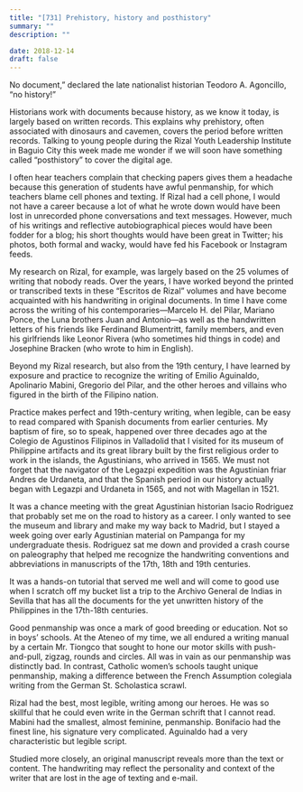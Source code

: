 ```yaml
---
title: "[731] Prehistory, history and posthistory"
summary: ""
description: ""

date: 2018-12-14
draft: false
---
```


No document,” declared the late nationalist historian Teodoro A. Agoncillo, “no history!”

Historians work with documents because history, as we know it today, is largely based on written records. This explains why prehistory, often associated with dinosaurs and cavemen, covers the period before written records. Talking to young people during the Rizal Youth Leadership Institute in Baguio City this week made me wonder if we will soon have something called “posthistory” to cover the digital age.

I often hear teachers complain that checking papers gives them a headache because this generation of students have awful penmanship, for which teachers blame cell phones and texting. If Rizal had a cell phone, I would not have a career because a lot of what he wrote down would have been lost in unrecorded phone conversations and text messages. However, much of his writings and reflective autobiographical pieces would have been fodder for a blog; his short thoughts would have been great in Twitter; his photos, both formal and wacky, would have fed his Facebook or Instagram feeds.

My research on Rizal, for example, was largely based on the 25 volumes of writing that nobody reads. Over the years, I have worked beyond the printed or transcribed texts in these “Escritos de Rizal” volumes and have become acquainted with his handwriting in original documents. In time I have come across the writing of his contemporaries—Marcelo H. del Pilar, Mariano Ponce, the Luna brothers Juan and Antonio—as well as the handwritten letters of his friends like Ferdinand Blumentritt, family members, and even his girlfriends like Leonor Rivera (who sometimes hid things in code) and Josephine Bracken (who wrote to him in English).

Beyond my Rizal research, but also from the 19th century, I have learned by exposure and practice to recognize the writing of Emilio Aguinaldo, Apolinario Mabini, Gregorio del Pilar, and the other heroes and villains who figured in the birth of the Filipino nation.

Practice makes perfect and 19th-century writing, when legible, can be easy to read compared with Spanish documents from earlier centuries. My baptism of fire, so to speak, happened over three decades ago at the Colegio de Agustinos Filipinos in Valladolid that I visited for its museum of Philippine artifacts and its great library built by the first religious order to work in the islands, the Agustinians, who arrived in 1565. We must not forget that the navigator of the Legazpi expedition was the Agustinian friar Andres de Urdaneta, and that the Spanish period in our history actually began with Legazpi and Urdaneta in 1565, and not with Magellan in 1521.

It was a chance meeting with the great Agustinian historian Isacio Rodriguez that probably set me on the road to history as a career. I only wanted to see the museum and library and make my way back to Madrid, but I stayed a week going over early Agustinian material on Pampanga for my undergraduate thesis. Rodriguez sat me down and provided a crash course on paleography that helped me recognize the handwriting conventions and abbreviations in manuscripts of the 17th, 18th and 19th centuries.

It was a hands-on tutorial that served me well and will come to good use when I scratch off my bucket list a trip to the Archivo General de Indias in Sevilla that has all the documents for the yet unwritten history of the Philippines in the 17th-18th centuries.

Good penmanship was once a mark of good breeding or education. Not so in boys’ schools. At the Ateneo of my time, we all endured a writing manual by a certain Mr. Tiongco that sought to hone our motor skills with push-and-pull, zigzag, rounds and circles. All was in vain as our penmanship was distinctly bad. In contrast, Catholic women’s schools taught unique penmanship, making a difference between the French Assumption colegiala writing from the German St. Scholastica scrawl.

Rizal had the best, most legible, writing among our heroes. He was so skillful that he could even write in the German schrift that I cannot read. Mabini had the smallest, almost feminine, penmanship. Bonifacio had the finest line, his signature very complicated. Aguinaldo had a very characteristic but legible script.

Studied more closely, an original manuscript reveals more than the text or content. The handwriting may reflect the personality and context of the writer that are lost in the age of texting and e-mail.
